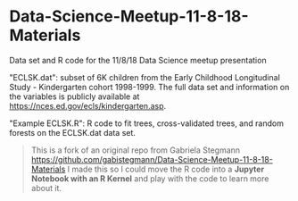 # Data-Science-Meetup-11-8-18-Materials
Data set and R code for the 11/8/18 Data Science meetup presentation

"ECLSK.dat": subset of 6K children from the Early Childhood Longitudinal Study - Kindergarten cohort 1998-1999. The full data set and information on the variables is publicly available at https://nces.ed.gov/ecls/kindergarten.asp.

"Example ECLSK.R": R code to fit trees, cross-validated trees, and random forests on the ECLSK.dat data set.

>This is a fork of an original repo from Gabriela Stegmann https://github.com/gabistegmann/Data-Science-Meetup-11-8-18-Materials
I made this so I could move the R code into a **Jupyter Notebook with an R Kernel** and play with the code to learn more about it.

